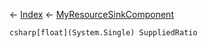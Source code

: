 ← [Index](Api-Index) ← [MyResourceSinkComponent](Sandbox.Game.EntityComponents.MyResourceSinkComponent)

```csharp[float](System.Single) SuppliedRatio```